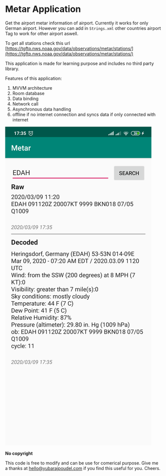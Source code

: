 # Metar Application

Get the airport metar information of airport. Currently it works for only German airport. However you can add in `Strings.xml` other countries airport Tag to work for other airport aswell.

To get all stations check this url
[https://tgftp.nws.noaa.gov/data/observations/metar/stations/](https://tgftp.nws.noaa.gov/data/observations/metar/stations/)

This application is made for learning purpose and includes no third party library.

Features of this application:
1. MVVM architecture
2. Room database
3. Data binding
4. Network call
5. Asynchronous data handling
6. offline if no internet connection and syncs data if only connected with internet

![enter image description here](https://github.com/yubarajpoudel/metar-android/blob/master/homepage.png?raw=true)

**No copyright**

This code is free to modify and can be use for comerical purpose. Give me a thanks at [hello@yubarajpoudel.com](hello@yubarajpoudel.com) if you find this useful for you. Cheers.
